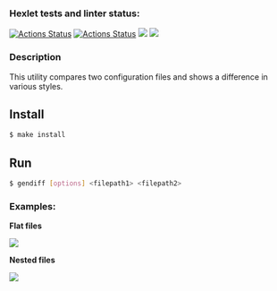 ### Hexlet tests and linter status:
[![Actions Status](https://github.com/ArtemStruts/frontend-project-lvl2/workflows/hexlet-check/badge.svg)](https://github.com/ArtemStruts/frontend-project-lvl2/actions)
[![Actions Status](https://github.com/ArtemStruts/frontend-project-lvl2/actions/workflows/nodejs.yml/badge.svg)](https://github.com/ArtemStruts/frontend-project-lvl2/actions)
<a href="https://codeclimate.com/github/ArtemStruts/frontend-project-lvl2/maintainability"><img src="https://api.codeclimate.com/v1/badges/1ee6aea383425356d09e/maintainability" /></a>
<a href="https://codeclimate.com/github/ArtemStruts/frontend-project-lvl2/test_coverage"><img src="https://api.codeclimate.com/v1/badges/1ee6aea383425356d09e/test_coverage" /></a>
### Description
This utility compares two configuration files and shows a difference in various styles.

## Install

```sh
$ make install
```

## Run

```sh
$ gendiff [options] <filepath1> <filepath2>
```
### Examples:

**Flat files**

 <a href="https://asciinema.org/a/scQK19lwEr7cOHP3NguJOeHzY" target="_blank"><img src="https://asciinema.org/a/scQK19lwEr7cOHP3NguJOeHzY.svg" /></a>
 
 **Nested files**
 
 <a href="https://asciinema.org/a/N9Z2jF78Rs4Q2yfvcWaOfUtKu" target="_blank"><img src="https://asciinema.org/a/N9Z2jF78Rs4Q2yfvcWaOfUtKu.svg" /></a>
